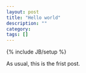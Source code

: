 ```yaml
---
layout: post
title: "Hello world"
description: ""
category: 
tags: []
---
```

{% include JB/setup %}

As usual, this is the frist post.